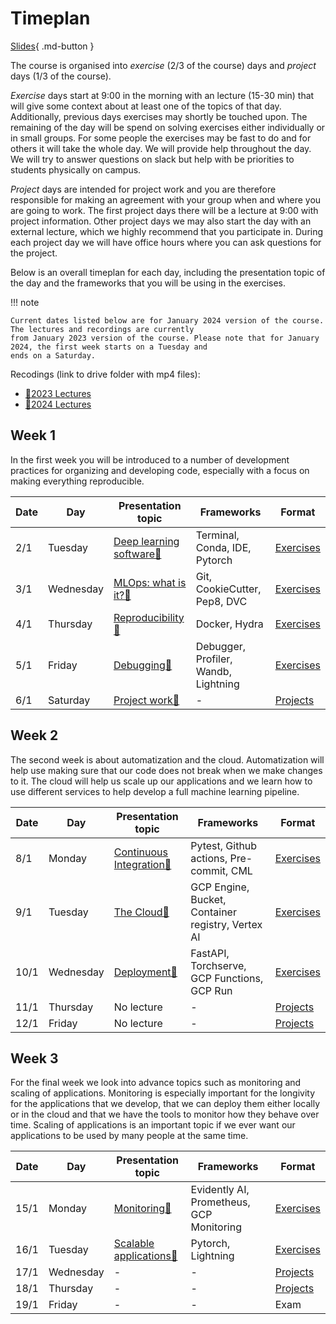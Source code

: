 # Timeplan

[Slides](slides/IntroToTheCourse.pdf){ .md-button }

The course is organised into *exercise* (2/3 of the course) days and *project* days (1/3 of the course).

*Exercise* days start at 9:00 in the morning with an lecture (15-30 min) that will give some context about at least one
of the topics of that day. Additionally, previous days exercises may shortly be touched upon. The remaining of the day
will be spend on solving exercises either individually or in small groups. For some people the exercises may be fast to
do and for others it will take the whole day. We will provide help throughout the day. We will try to answer questions
on slack but help with be priorities to students physically on campus.

*Project* days are intended for project work and you are therefore responsible for making an agreement with your group
when and where you are going to work. The first project days there will be a lecture at 9:00 with project information.
Other project days we may also start the day with an external lecture, which we highly recommend that you participate
in. During each project day we will have office hours where you can ask questions for the project.

Below is an overall timeplan for each day, including the presentation topic of the day and the frameworks that you will
be using in the exercises.

!!! note

    Current dates listed below are for January 2024 version of the course. The lectures and recordings are currently
    from January 2023 version of the course. Please note that for January 2024, the first week starts on a Tuesday and
    ends on a Saturday.

Recodings (link to drive folder with mp4 files):

* [🎥2023 Lectures](https://drive.google.com/drive/folders/1j56XyHoPLjoIEmrVcV_9S1FBkXWZBK0w?usp=sharing)
* [🎥2024 Lectures](https://drive.google.com/drive/folders/1mgLlvfXUT9xdg9EZusgeWAmfpUDSwfL6?usp=sharing)

## Week 1

In the first week you will be introduced to a number of development practices for organizing and developing code,
especially with a focus on making everything reproducible.

Date | Day       | Presentation topic                                                 | Frameworks                           | Format
-----|-----------|--------------------------------------------------------------------|--------------------------------------|-----------
2/1  | Tuesday    | [Deep learning software📝](slides/DeepLearningSoftware.pdf) | Terminal, Conda, IDE, Pytorch        | [Exercises](s1_development_environment/README.md)
3/1  | Wednesday   | [MLOps: what is it?📝](slides/IntroToMLOps.pdf)  | Git, CookieCutter, Pep8, DVC         | [Exercises](s2_organisation_and_version_control/README.md)
4/1  | Thursday | [Reproducibility📝](slides/ReproducibilityAndSoftware.pdf) | Docker, Hydra                        | [Exercises](s3_reproducibility/README.md)
5/1  | Friday  | [Debugging📝](slides/DebuggingML.pdf) | Debugger, Profiler, Wandb, Lightning | [Exercises](s4_debugging_and_logging/README.md)
6/1  | Saturday    | [Project work📝](slides/Projects.pdf) | -                                    | [Projects](projects.md)

## Week 2

The second week is about automatization and the cloud. Automatization will help use making sure that our code
does not break when we make changes to it. The cloud will help us scale up our applications and we learn how to use
different services to help develop a full machine learning pipeline.

Date | Day       | Presentation topic                                              | Frameworks                                        | Format
-----|-----------|-----------------------------------------------------------------|---------------------------------------------------|-----------
8/1  | Monday    | [Continuous Integration📝](slides/ContinuousIntegration.pdf)| Pytest, Github actions, Pre-commit, CML           | [Exercises](s5_continuous_integration/README.md)
9/1 | Tuesday    | [The Cloud📝](slides/Cloud%20Intro.pdf)                    | GCP Engine, Bucket, Container registry, Vertex AI | [Exercises](s6_the_cloud/README.md)
10/1 | Wednesday | [Deployment📝](slides/Deployment.pdf)                      | FastAPI, Torchserve, GCP Functions, GCP Run          | [Exercises](s7_deployment/README.md)
11/1 | Thursday  | No lecture                                                   | -                                                 | [Projects](projects.md)
12/1 | Friday    | No lecture                                               | -                                                 | [Projects](projects.md)

## Week 3

For the final week we look into advance topics such as monitoring and scaling of applications. Monitoring is especially
important for the longivity for the applications that we develop, that we can deploy them either
locally or in the cloud and that we have the tools to monitor how they behave over time. Scaling of applications is an
important topic if we ever want our applications to be used by many people at the same time.

Date | Day       | Presentation topic                                                | Frameworks                          | Format
-----|-----------|-------------------------------------------------------------------|-------------------------------------|----------
15/1 | Monday    | [Monitoring📝](slides/Monitoring.pdf)                      | Evidently AI, Prometheus, GCP Monitoring |  [Exercises](s8_monitoring/README.md)
16/1 | Tuesday   | [Scalable applications📝](slides/ScalingApplications.pdf)   | Pytorch, Lightning                  | [Exercises](s9_scalable_applications/README.md)
17/1 | Wednesday | -                                                                 | -                                   | [Projects](projects.md)
18/1 | Thursday  | -                                                                 | -                                   | [Projects](projects.md)
19/1 | Friday    | -                                                                 | -                                   | Exam
